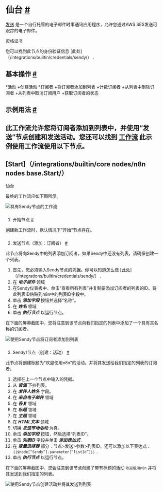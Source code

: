 


 仙台
 [#](#sendy "永久链接")
=====================================



[发送](https://sendy.co) 
 是一个自行托管的电子邮件时事通讯应用程序，允许您通过AWS SES发送可跟踪的电子邮件。
 




 资格证书
 



 您可以找到此节点的身份验证信息
 [此处]（/integrations/builtin/credentials/sendy/）
 .
 




 基本操作
 [#](#基本操作 "永久链接")
-----------------------------------------------------------


*活动
	+创建活动
*订阅者
	+将订阅者添加到列表
	+计数订阅者
	+从列表中删除订阅者
	+从列表中取消订阅用户
	+获取订阅者的状态



 示例用法
 [#](#示例用法 "永久链接")
-----------------------------------------------------



 此工作流允许您将订阅者添加到列表中，并使用“发送”节点创建和发送活动。您还可以找到
 [工作流](https://n8n.io/workflows/727) 
 此示例使用工作流使用以下节点。
-
 [Start]（/integrations/builtin/core nodes/n8n nodes base.Start/）
 -
 仙台




 最终的工作流应如下图所示。
 



![具有Sendy节点的工作流](https://d33wubrfki0l68.cloudfront.net/849d4b90fac71dad25e6e6317be7950a472948dd/40ca3/_images/integrations/builtin/app-nodes/sendy/workflow.png)



### 
 1. 开始节点
 [#](#1-start-node "永久链接")



 创建新工作流时，默认情况下“开始”节点存在。
 


### 
 2. 发送节点（添加：订阅者）
 [#](#2-端-节点-地址-订户 "永久链接")



 此节点将向Sendy中的列表添加订阅者。如果Sendy中还没有列表，请确保创建一个列表。
 


1. 首先，您必须输入Sendy节点的凭据。你可以知道怎么做
 [此处]（/integrations/builtin/credentials/sendy/）
 .
2. 在
 ***电子邮件***
 领域
3. 在Sendy仪表板中，单击“查看所有列表”并复制要添加订阅者的列表的ID。将此列表ID粘贴到n8n中的列表ID字段中。
4. 单击
 ***添加字段***
 按钮并选择“名称”。
5. 在
 ***姓名***
 领域
6. 单击
 ***执行节点***
 以运行节点。



 在下面的屏幕截图中，您将注意到该节点向我们指定的列表中添加了一个具有其名称的订阅者。
 



![使用Sendy节点将订阅者添加到列表](https://d33wubrfki0l68.cloudfront.net/0726e4a281a9a9ffc922c6ead3a851a0079f55ff/90931/_images/integrations/builtin/app-nodes/sendy/sendy_node.png)



### 
 3. Sendy1节点（创建：活动）
 [#](#3-sendy1-node-create-campaign "永久链接")



 此节点将创建标题为“欢迎使用n8n”的活动，并将其发送给我们指定的列表的订阅者。
 


1. 选择在上一个节点中输入的凭据。
2. 从
 ***资源***
 下拉列表。
3. 在
 ***发件人姓名***
 字段。
4. 在
 ***来自电子邮件***
 领域
5. 在
 ***答复***
 领域
6. 在
 ***标题***
 领域
7. 在
 ***主题***
 领域
8. 在
 ***HTML文本***
 领域
9. 切换
 ***发送市场活动***
 为真。
10. 单击
 ***添加字段***
 按钮，然后选择“列表ID”。
11. 单击
 ***列表ID***
 字段并单击
 ***添加表达式***
 .
12. 在
 ***变量选择器***
 部分：节点>发送>参数>列表ID。还可以添加以下表达式：
 `｛｛$node[“Sendy”].parameter[“listId”]｝｝`
 .
13. 单击
 ***执行节点***
 以运行节点。



 在下面的屏幕截图中，您会注意到该节点创建了带有标题的活动
 `欢迎使用n8n`
 并将其发送到我们指定的列表。
 



![使用Sendy节点创建活动并将其发送到列表](https://d33wubrfki0l68.cloudfront.net/1b758dd7e539ee5382d716a95e91ef5ae745b1d8/f940e/_images/integrations/builtin/app-nodes/sendy/sendy1_node.png)





